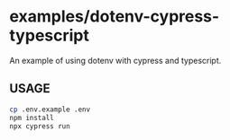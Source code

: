 # examples/dotenv-cypress-typescript

An example of using dotenv with cypress and typescript.

## USAGE

```bash
cp .env.example .env
npm install
npx cypress run
```

